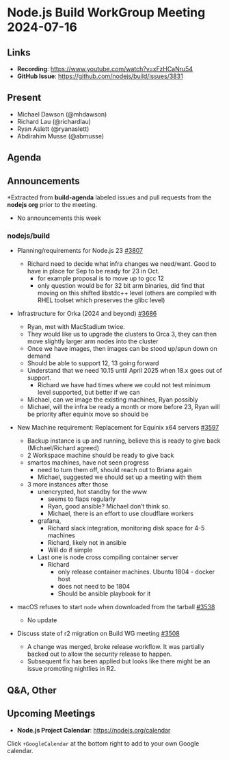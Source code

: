 # Node.js  Build WorkGroup Meeting 2024-07-16

## Links

* **Recording**:  <https://www.youtube.com/watch?v=xFzHCaNru54>
* **GitHub Issue**: <https://github.com/nodejs/build/issues/3831>

## Present

* Michael Dawson (@mhdawson)
* Richard Lau (@richardlau)
* Ryan Aslett (@ryanaslett)
* Abdirahim Musse (@abmusse)

## Agenda

## Announcements

*Extracted from **build-agenda** labeled issues and pull requests from the **nodejs org** prior to the meeting.

* No announcements this week

### nodejs/build

* Planning/requirements for Node.js 23 [#3807](https://github.com/nodejs/build/issues/3807)
  * Richard need to decide what infra changes we need/want. Good to have in place for Sep
    to be ready for 23 in Oct.
    * for example proposal is to move up to gcc 12
    * only question would be for 32 bit arm binaries, did find that moving on this shifted libstdc++ level
      (others are compiled with RHEL toolset which preserves the glibc level)

* Infrastructure for Orka (2024 and beyond) [#3686](https://github.com/nodejs/build/issues/3686)
  * Ryan, met with MacStadium twice.
  * They would like us to upgrade the clusters to Orca 3, they can then move slightly larger arm
    nodes into the cluster
  * Once we have images, then images can be stood up/spun down on demand
  * Should be able to support 12, 13 going forward
  * Understand that we need 10.15 until April 2025 when 18.x goes out of support.
    * Richard we have had times where we could not test minimum level supported, but better if
      we can
  * Michael, can we image the existing machines, Ryan possibly
  * Michael, will the infra be ready a month or more before 23, Ryan will be priority after equinix
    move so should be

* New Machine requirement: Replacement for Equinix x64 servers [#3597](https://github.com/nodejs/build/issues/3597)
  * Backup instance is up and running, believe this is ready to give back (Michael/Richard agreed)
  * 2 Workspace machine should be ready to give back
  * smartos machines, have not seen progress
    * need to turn them off, should reach out to Briana again
    * Michael, suggested we should set up a meeting with them
  * 3 more instances after those
    * unencrypted, hot standby for the www
      * seems to flaps regularly
      * Ryan, good ansible? Michael don’t think so.
      * Michael, there is an effort to use cloudflare workers
    * grafana,
      * Richard slack integration, monitoring disk space for 4-5 machines
      * Richard, likely not in ansible
      * Will do if simple
    * Last one is node cross compiling container server
      * Richard
        * only release container machines. Ubuntu 1804 - docker host
        * does not need to be 1804
        * Should be ansible playbook for it

* macOS refuses to start `node` when downloaded from the tarball [#3538](https://github.com/nodejs/build/issues/3538)
  * No update

* Discuss state of r2 migration on Build WG meeting [#3508](https://github.com/nodejs/build/issues/3508)
  * A change was merged, broke release workflow. It was partially backed out to allow the security release to happen. 
  * Subsequent fix has been applied but looks like there might be an issue promoting nightlies in R2.

## Q&A, Other

## Upcoming Meetings

* **Node.js Project Calendar**: <https://nodejs.org/calendar>

Click `+GoogleCalendar` at the bottom right to add to your own Google calendar.
